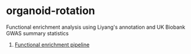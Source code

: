 # organoid-rotation
 Functional enrichment analysis using Liyang's annotation and UK Biobank GWAS summary statistics

1. [Functional enrichment pipeline](snake-ldsc-kh.smk)